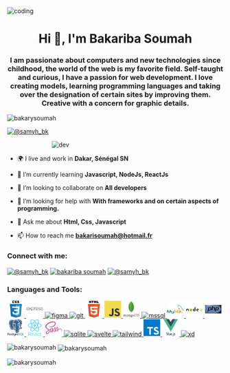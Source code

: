 <img align="center" alt="coding" src="https://media-exp1.licdn.com/dms/image/C4D16AQGc6I6r5211aQ/profile-displaybackgroundimage-shrink_350_1400/0/1658892806614?e=1675296000&v=beta&t=6wXJOnuO0M_eQw9HC9FTJGRTlU8aeUXf84VAafbS15g">
<h1 align="center">Hi 👋, I'm Bakariba Soumah</h1> 
<h3 align="center">I am passionate about computers and new technologies since childhood, the world of the web is my favorite field. Self-taught and curious, I have a passion for web development. I love creating models, learning programming languages and taking over the designation of certain sites by improving them. Creative with a concern for graphic details.</h3>


<p align="left"> <img src="https://komarev.com/ghpvc/?username=bakarysoumah&label=Profile%20views&color=0e75b6&style=flat" alt="bakarysoumah" /> </p>

<p align="left"> <a href="https://twitter.com/@samyh_bk" target="blank"><img src="https://img.shields.io/twitter/follow/@samyh_bk?logo=twitter&style=for-the-badge" alt="@samyh_bk" /></a> </p>

<img align="right" alt="dev" width="400"  src="https://img.freepik.com/vecteurs-libre/site-web-developpement-web-ingenierie-programmation-codage-ecrans-interface-realite-augmentee-logiciel-programmation-ingenieur-projet-developpeur-conception-application-illustration-dessin-anime_107791-3863.jpg"><br>

- 🌍 I live and work in **Dakar, Sénégal SN**

- 🌱 I’m currently learning **Javascript, NodeJs, ReactJs**

- 👯 I’m looking to collaborate on **All developers**

- 🤝 I’m looking for help with **With frameworks and on certain aspects of programming.**

- 💬 Ask me about **Html, Css, Javascript**

- 📫 How to reach me **bakarisoumah@hotmail.fr**


<h3 align="left">Connect with me:</h3>
<p align="left">
<a href="https://twitter.com/@Samyh__Bk" target="blank"><img align="center" src="https://raw.githubusercontent.com/rahuldkjain/github-profile-readme-generator/master/src/images/icons/Social/twitter.svg" alt="@samyh_bk" height="30" width="40" /></a>
<a href="https://www.linkedin.com/in/bakariba-soumah/" target="blank"><img align="center" src="https://raw.githubusercontent.com/rahuldkjain/github-profile-readme-generator/master/src/images/icons/Social/linked-in-alt.svg" alt="bakariba soumah" height="30" width="40" /></a>
<a href="https://instagram.com/@samyh_bk" target="blank"><img align="center" src="https://raw.githubusercontent.com/rahuldkjain/github-profile-readme-generator/master/src/images/icons/Social/instagram.svg" alt="@samyh_bk" height="30" width="40" /></a>
</p>

<h3 align="left">Languages and Tools:</h3>
<p align="left"> <a href="https://www.w3schools.com/css/" target="_blank" rel="noreferrer"> <img src="https://raw.githubusercontent.com/devicons/devicon/master/icons/css3/css3-original-wordmark.svg" alt="css3" width="40" height="40"/> </a> <a href="https://expressjs.com" target="_blank" rel="noreferrer"> <img src="https://raw.githubusercontent.com/devicons/devicon/master/icons/express/express-original-wordmark.svg" alt="express" width="40" height="40"/> </a> <a href="https://www.figma.com/" target="_blank" rel="noreferrer"> <img src="https://www.vectorlogo.zone/logos/figma/figma-icon.svg" alt="figma" width="40" height="40"/> </a> <a href="https://git-scm.com/" target="_blank" rel="noreferrer"> <img src="https://www.vectorlogo.zone/logos/git-scm/git-scm-icon.svg" alt="git" width="40" height="40"/> </a> <a href="https://www.w3.org/html/" target="_blank" rel="noreferrer"> <img src="https://raw.githubusercontent.com/devicons/devicon/master/icons/html5/html5-original-wordmark.svg" alt="html5" width="40" height="40"/> </a> <a href="https://developer.mozilla.org/en-US/docs/Web/JavaScript" target="_blank" rel="noreferrer"> <img src="https://raw.githubusercontent.com/devicons/devicon/master/icons/javascript/javascript-original.svg" alt="javascript" width="40" height="40"/> </a> <a href="https://www.mongodb.com/" target="_blank" rel="noreferrer"> <img src="https://raw.githubusercontent.com/devicons/devicon/master/icons/mongodb/mongodb-original-wordmark.svg" alt="mongodb" width="40" height="40"/> </a> <a href="https://www.microsoft.com/en-us/sql-server" target="_blank" rel="noreferrer"> <img src="https://www.svgrepo.com/show/303229/microsoft-sql-server-logo.svg" alt="mssql" width="40" height="40"/> </a> <a href="https://www.mysql.com/" target="_blank" rel="noreferrer"> <img src="https://raw.githubusercontent.com/devicons/devicon/master/icons/mysql/mysql-original-wordmark.svg" alt="mysql" width="40" height="40"/> </a> <a href="https://nodejs.org" target="_blank" rel="noreferrer"> <img src="https://raw.githubusercontent.com/devicons/devicon/master/icons/nodejs/nodejs-original-wordmark.svg" alt="nodejs" width="40" height="40"/> </a> <a href="https://www.php.net" target="_blank" rel="noreferrer"> <img src="https://raw.githubusercontent.com/devicons/devicon/master/icons/php/php-original.svg" alt="php" width="40" height="40"/> </a> <a href="https://www.postgresql.org" target="_blank" rel="noreferrer"> <img src="https://raw.githubusercontent.com/devicons/devicon/master/icons/postgresql/postgresql-original-wordmark.svg" alt="postgresql" width="40" height="40"/> </a> <a href="https://reactjs.org/" target="_blank" rel="noreferrer"> <img src="https://raw.githubusercontent.com/devicons/devicon/master/icons/react/react-original-wordmark.svg" alt="react" width="40" height="40"/> </a> <a href="https://sass-lang.com" target="_blank" rel="noreferrer"> <img src="https://raw.githubusercontent.com/devicons/devicon/master/icons/sass/sass-original.svg" alt="sass" width="40" height="40"/> </a> <a href="https://www.sqlite.org/" target="_blank" rel="noreferrer"> <img src="https://www.vectorlogo.zone/logos/sqlite/sqlite-icon.svg" alt="sqlite" width="40" height="40"/> </a> <a href="https://svelte.dev" target="_blank" rel="noreferrer"> <img src="https://upload.wikimedia.org/wikipedia/commons/1/1b/Svelte_Logo.svg" alt="svelte" width="40" height="40"/> </a> <a href="https://tailwindcss.com/" target="_blank" rel="noreferrer"> <img src="https://www.vectorlogo.zone/logos/tailwindcss/tailwindcss-icon.svg" alt="tailwind" width="40" height="40"/> </a> <a href="https://www.typescriptlang.org/" target="_blank" rel="noreferrer"> <img src="https://raw.githubusercontent.com/devicons/devicon/master/icons/typescript/typescript-original.svg" alt="typescript" width="40" height="40"/> </a> <a href="https://vuejs.org/" target="_blank" rel="noreferrer"> <img src="https://raw.githubusercontent.com/devicons/devicon/master/icons/vuejs/vuejs-original-wordmark.svg" alt="vuejs" width="40" height="40"/> </a> <a href="https://www.adobe.com/products/xd.html" target="_blank" rel="noreferrer"> <img src="https://cdn.worldvectorlogo.com/logos/adobe-xd.svg" alt="xd" width="40" height="40"/> </a> </p>

<p><img align="left" src="https://github-readme-stats.vercel.app/api/top-langs?username=bakarysoumah&show_icons=true&locale=en&layout=compact" alt="bakarysoumah" /></p>

<p>&nbsp;<img align="center" src="https://github-readme-stats.vercel.app/api?username=bakarysoumah&show_icons=true&locale=en" alt="bakarysoumah" /></p>

<p><img align="center" src="https://github-readme-streak-stats.herokuapp.com/?user=bakarysoumah&" alt="bakarysoumah" /></p>

